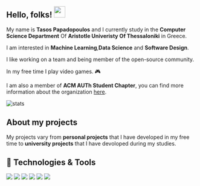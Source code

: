 ## Hello, folks! <img src="https://raw.githubusercontent.com/MartinHeinz/MartinHeinz/master/wave.gif" width="30px">

My name is **Tasos Papadopoulos** and I currently study in the **Computer Science Department** Of **Aristotle Univeristy Of Thessaloniki** in Greece.

I am interested in **Machine Learning**,**Data Science** and **Software Design**.

I like working on a team and being member of the open-source community.

In my free time I play video games. 🎮  

I am also a member of **ACM AUTh Student Chapter**, you can find more information about the organization [here](http://acm.web.auth.gr/).

![stats](https://github-readme-stats.vercel.app/api?username=TasosOperatingInBinary&count_private=true&show_icons=true&include_all_commits=true)

## About my projects

My projects vary from **personal projects** that I have developed in my free time to **university projects** that I have devoloped during my studies.

## 🔧 Technologies & Tools
![](https://img.shields.io/badge/OS-Windows-informational?style=flat-square&logo=#0078D6&logoColor=informational&color=informational) ![](https://img.shields.io/badge/Editor-Intellij_IDEA-informational?style=flat-square&logo=00000&logoColor=informational&color=informational) ![](https://img.shields.io/badge/Editor-Visual_Studio_Code-informational?style=flat-square&logo=#007ACC&logoColor=informational&color=informational) ![](https://img.shields.io/badge/Code-C++-informational?style=flat-square&logo=#00599C&logoColor=informational&color=informational) ![](https://img.shields.io/badge/Code-Python-informational?style=flat-square&logo=#3776AB&logoColor=informational&color=informational) ![](https://img.shields.io/badge/VCS-Git-informational?style=flat-square&logo=#F05032&logoColor=informational&color=informational)